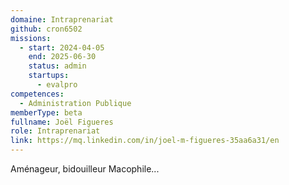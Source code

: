 ```yaml
---
domaine: Intraprenariat
github: cron6502
missions:
  - start: 2024-04-05
    end: 2025-06-30
    status: admin
    startups:
      - evalpro
competences:
  - Administration Publique
memberType: beta
fullname: Joël Figueres
role: Intraprenariat
link: https://mq.linkedin.com/in/joel-m-figueres-35aa6a31/en
---
```

Aménageur, bidouilleur Macophile...